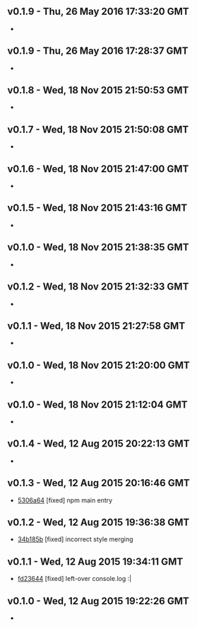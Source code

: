 v0.1.9 - Thu, 26 May 2016 17:33:20 GMT
--------------------------------------

- 


v0.1.9 - Thu, 26 May 2016 17:28:37 GMT
--------------------------------------

- 


v0.1.8 - Wed, 18 Nov 2015 21:50:53 GMT
--------------------------------------

- 


v0.1.7 - Wed, 18 Nov 2015 21:50:08 GMT
--------------------------------------

- 


v0.1.6 - Wed, 18 Nov 2015 21:47:00 GMT
--------------------------------------

- 


v0.1.5 - Wed, 18 Nov 2015 21:43:16 GMT
--------------------------------------

- 


v0.1.0 - Wed, 18 Nov 2015 21:38:35 GMT
--------------------------------------

- 


v0.1.2 - Wed, 18 Nov 2015 21:32:33 GMT
--------------------------------------

- 


v0.1.1 - Wed, 18 Nov 2015 21:27:58 GMT
--------------------------------------

- 


v0.1.0 - Wed, 18 Nov 2015 21:20:00 GMT
--------------------------------------

- 


v0.1.0 - Wed, 18 Nov 2015 21:12:04 GMT
--------------------------------------

- 


v0.1.4 - Wed, 12 Aug 2015 20:22:13 GMT
--------------------------------------

- 


v0.1.3 - Wed, 12 Aug 2015 20:16:46 GMT
--------------------------------------

- [5306a64](../../commit/5306a64) [fixed] npm main entry


v0.1.2 - Wed, 12 Aug 2015 19:36:38 GMT
--------------------------------------

- [34b185b](../../commit/34b185b) [fixed] incorrect style merging


v0.1.1 - Wed, 12 Aug 2015 19:34:11 GMT
--------------------------------------

- [fd23644](../../commit/fd23644) [fixed] left-over console.log :|


v0.1.0 - Wed, 12 Aug 2015 19:22:26 GMT
--------------------------------------

- 


